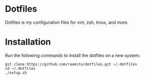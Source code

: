 # Dotfiles
Dotfiles is my configuration files for vim, zsh, tmux, and more.

# Installation
Run the following commands to install the dotfiles on a new system:
```
git clone https://github.com/raomito/dotfiles.git ~/.dotfiles
cd ~/.dotfiles
./setup.sh
```
